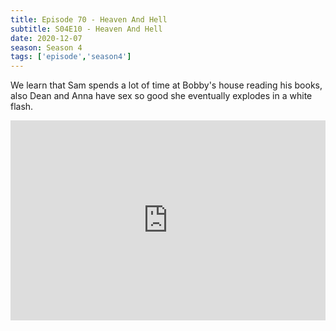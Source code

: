 ```yaml
---
title: Episode 70 - Heaven And Hell
subtitle: S04E10 - Heaven And Hell
date: 2020-12-07
season: Season 4
tags: ['episode','season4']
---
```


We learn that Sam spends a lot of time at Bobby's house reading his books, also Dean and Anna have sex so good she eventually explodes in a white flash.

<iframe src="https://cast.rocks/player/27557/Supernatural-70-Heaven-and-Hell.mp3?episodeTitle=Episode%2070%20-%20Heaven%20and%20Hell&podcastTitle=Couple%20of%20Idjits&episodeDate=December%207th%2C%202020&imageURL=https%3A%2F%2Fcast.rocks%2Fhosting%2F27557%2Ffeeds%2FCAURZ.jpg" style="border: none; min-height: 265px; max-height: 320px; max-width: 558px; min-width: 270px; width: 100%; height: 100%;" scrollbars="no"></iframe>
